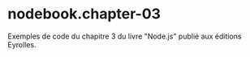 nodebook.chapter-03
===================

Exemples de code du chapitre 3 du livre "Node.js" publié aux éditions Eyrolles.
